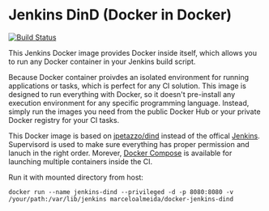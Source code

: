# Jenkins DinD (Docker in Docker)

[![Build Status](https://travis-ci.org/marcelosousaalmeida/docker-jenkins-dind.svg?branch=master)](https://travis-ci.org/marcelosousaalmeida/docker-jenkins-dind)

This Jenkins Docker image provides Docker inside itself, which allows you to run any Docker container in your Jenkins build script.

Because Docker container proivdes an isolated environment for running applications or tasks, which is perfect for any CI solution. This image is designed to run everything with Docker, so it doesn't pre-install any execution environment for any specific programming language. Instead, simply run the images you need from the public Docker Hub or your private Docker registry for your CI tasks.

This Docker image is based on [jpetazzo/dind](https://registry.hub.docker.com/u/jpetazzo/dind/) instead of the offical [Jenkins](https://registry.hub.docker.com/u/library/jenkins/). Supervisord is used to make sure everything has proper permission and lanuch in the right order. Morever, [Docker Compose](https://github.com/docker/compose) is available for launching multiple containers inside the CI.

Run it with mounted directory from host:

```
docker run --name jenkins-dind --privileged -d -p 8080:8080 -v /your/path:/var/lib/jenkins marceloalmeida/docker-jenkins-dind
```
